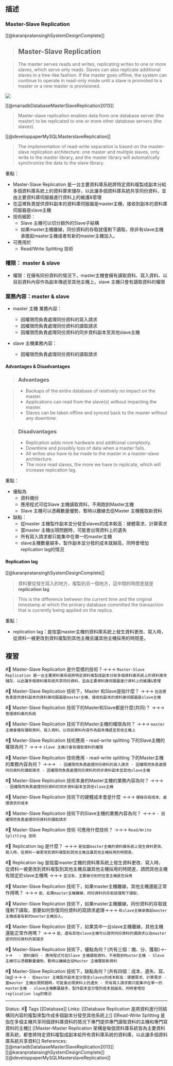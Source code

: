 ## 描述


### Master-Slave Replication
[[@karanpratansinghSystemDesignComplete]]

> ## Master-Slave Replication

> The master serves reads and writes, replicating writes to one or more slaves, which serve only reads. Slaves can also replicate additional slaves in a tree-like fashion. If the master goes offline, the system can continue to operate in read-only mode until a slave is promoted to a master or a new master is provisioned.

![](https://raw.githubusercontent.com/karanpratapsingh/portfolio/master/public/static/courses/system-design/chapter-II/database-replication/master-slave-replication.png)


[[@mariadbDatabaseMasterSlaveReplication2013]]
> Master-slave replication enables data from one database server (the master) to be replicated to one or more other database servers (the slaves).

[[@developpaperMySQLMasterslaveReplication]]
>The implementation of read-write separation is based on the master-slave replication architecture: one master and multiple slaves, only write to the master library, and the master library will automatically synchronize the data to the slave library.

 重點：
 - Master-Slave Replication 是一台主要資料庫系統將特定資料複製成副本分給多個資料庫系統上的資料庫來儲存，以此讓多個資料庫系統共享同份資料，並由主要資料庫伺服器進行資料上的維護&管理
 - 在這裡負責提供資料副本的資料庫伺服器是master主機，接收到副本的資料庫伺服器是slave主機
 - 技術細節：
	 - Slave 主機可以切分額外的Slave子結構
	 - 如果master主機離線，同份資料的存取就僅剩下讀取，除非有slave主機承擔起master主機或者有新的master主機加入。
- 可應用於
	- Read/Write Splitting 技術


### 權限： master & slave 
 - 權限：在擁有同份資料的情況下，master主機會擁有讀取資料、寫入資料、以目前資料內容作為副本傳遞至其他主機上。slave 主機只會有讀取資料的權限

### 業務內容：master & slave
 -  master 主機 業務內容：
	- 因權限而負責處理同份資料的寫入請求
	- 因權限而負責處理同份資料的讀取請求
	- 因權限而負責處理同份資料的同步資料副本至其他slave主機

- slave 主機業務內容：
	- 因權限而負責處理同份資料的讀取請求

#### Advantages & Disadvantages

> ### Advantages

> -   Backups of the entire database of relatively no impact on the master.
> -   Applications can read from the slave(s) without impacting the master.
> -  Slaves can be taken offline and synced back to the master without any downtime.

> ### Disadvantages

> -   Replication adds more hardware and additional complexity.
> -   Downtime and possibly loss of data when a master fails.
> -   All writes also have to be made to the master in a master-slave architecture.
> -   The more read slaves, the more we have to replicate, which will increase replication lag.

重點：
- 優點為
	- 資料備份
	- 應用程式可從Slave 主機讀取資料，不用跑到Master主機
	- Slave 主機可以憑藉數量優勢，暫時以離線去從Master 主機獲取新資料
- 缺點：
	- 從master 主機製作副本並分發至slaves的成本較高：硬體需求、計算需求
	- 當master 主機出現問題時，可能會出現資料上的遺失
	- 所有寫入請求都只能集中在單一的master主機
	- slave主機數量越多，製作副本並分發的成本就越高，同時會增加replication lag的情況

#### Replication lag
[[@karanpratansinghSystemDesignComplete]]
> 資料要從發生寫入的地方，複製到另一個地方，這中間的時間差就是**replication lag**

> This is the difference between the current time and the original timestamp at which the primary database committed the transaction that is currently being applied on the replica.


重點：
- replication lag：是指當master主機的資料庫系統上發生資料更改、寫入時，從資料一被更改到資料複製到其他主機且讓其他主機採用的時間差。

## 複習

#🧠 Master-Slave Replication 是什麼樣的技術？->->-> `Master-Slave Replication 是一台主要資料庫系統將特定資料複製成副本分給多個資料庫系統上的資料庫來儲存，以此讓多個資料庫系統共享同份資料，並由主要資料庫伺服器進行資料上的維護&管理`
<!--SR:!2024-03-19,346,250-->


#🧠 Master-Slave Replication 技術下，Master 和Slave是指什麼？ ->->-> `在這裡負責提供資料副本的資料庫伺服器是master主機，接收到副本的資料庫伺服器是slave主機`
<!--SR:!2023-04-25,150,250-->

#🧠 Master-Slave Replication 技術下的Master和Slave都是什麼(共同)？ ->->-> `管理資料庫的系統`
<!--SR:!2023-05-31,172,250-->

#🧠 Master-Slave Replication 技術下的Master主機的權限為何？ ->->-> `master主機會擁有讀取資料、寫入資料、以目前資料內容作為副本傳遞至其他主機上`
<!--SR:!2023-06-07,69,230-->

#🧠 Master-Slave Replication 技術應用 - read-write splitting 下的Slave主機的權限為何？ ->->-> `slave 主機只會有讀取資料的權限`
<!--SR:!2023-06-26,192,250-->

#🧠 Master-Slave Replication 技術應用 - read-write splitting 下的Master主機的業務內容為何？ ->->-> `	- 因權限而負責處理同份資料的寫入請求 - 因權限而負責處理同份資料的讀取請求 - 因權限而負責處理同份資料的同步資料副本至其他slave主機`
<!--SR:!2023-05-11,27,190-->

#🧠 Master-Slave Replication 技術本身的Master主機的業務內容為何？ ->->-> ` - 因權限而負責處理同份資料的同步資料副本至其他slave主機`
<!--SR:!2023-04-16,2,242-->

#🧠 Master-Slave Replication 技術下的硬體成本會是什麼 ->->-> `硬碟存取成本、處理請求的成本`
<!--SR:!2023-12-22,280,248-->

#🧠 Master-Slave Replication 技術下的Slave主機的業務內容為何？ ->->-> `- 因權限而負責處理同份資料的讀取請求`
<!--SR:!2023-06-02,174,250-->

#🧠 Master-Slave Replication 技術 可應用什麼技術？ ->->-> `Read/Write Splitting 技術`
<!--SR:!2023-05-29,169,250-->

#🧠 Replication lag 是什麼？ ->->-> `是指當master主機的資料庫系統上發生資料更改、寫入時，從資料一被更改到資料複製到其他主機且讓其他主機採用的時間差。`
<!--SR:!2023-08-10,203,230-->


#🧠 Replication lag 是指當master主機的資料庫系統上發生資料更改、寫入時，從資料一被更改到資料複製到其他主機且讓其他主機採用的時間差，請問其他主機有限定於slave主機嗎 ->->-> `並沒有，主要被分到的任意主機是否採用`
<!--SR:!2023-04-16,144,250-->


#🧠 Master-Slave Replication 技術下，如果master主機離線，其他主機還能正常作用嗎？ ->->-> `能，如果master主機離線，同份資料的存取就僅剩下讀取，`
<!--SR:!2023-06-10,178,250-->

#🧠 Master-Slave Replication 技術下，如果master主機離線，同份資料的存取就僅剩下讀取，那要如何恢復同份資料的寫請求處理->->-> `有slave主機承擔起master主機或者有新的master主機加入。`
<!--SR:!2023-10-26,258,249-->

#🧠 Master-Slave Replication 技術下，如果其中一台slave主機離線，其他主機還能正常作用嗎？  ->->-> `能，還有其他slave主機可以提供同份資料的讀請求以及master提供同份資料的寫請求`
<!--SR:!2023-04-17,144,250-->

#🧠 Master-Slave Replication 技術下，優點為何？(共有三個：備、分、獲取)->->-> `	- 資料備份 - 應用程式可從Slave 主機讀取資料，不用跑到Master主機 - Slave 主機可以憑藉數量優勢，暫時以離線去從Master 主機獲取新資料`
<!--SR:!2023-09-03,202,248-->


#🧠  Master-Slave Replication 技術下，缺點為何？(共有四個：成本、遺失、寫、lag)->->-> `- 從master 主機製作副本並分發至slaves的成本較高：硬體需求、計算需求 - 當master 主機出現問題時，可能會出現資料上的遺失 - 所有寫入請求都只能集中在單一的master主機 - slave主機數量越多，製作副本並分發的成本就越高，同時會增加replication lag的情況`
<!--SR:!2023-05-04,24,170-->

---
Status: #🌱 
Tags
[[Database]]
Links:
[[Database Replication  是將資料進行同結構同內容的複製來製作成多個副本分發至其他系統上]]
[[Read-Write Splitting 是指在多個主機共享同個資料庫資料的情況下專門提供專門讀取資料的主機和專門寫資料的主機]]
[[Master-Master Replication 架構是每個資料庫系統皆為主要資料庫系統，都會將特定資料複製成副本給所有資料庫系統的資料庫，以此讓多個資料庫系統共享資料]]
References:
[[@mariadbDatabaseMasterSlaveReplication2013]]
[[@karanpratansinghSystemDesignComplete]]
[[@developpaperMySQLMasterslaveReplication]]